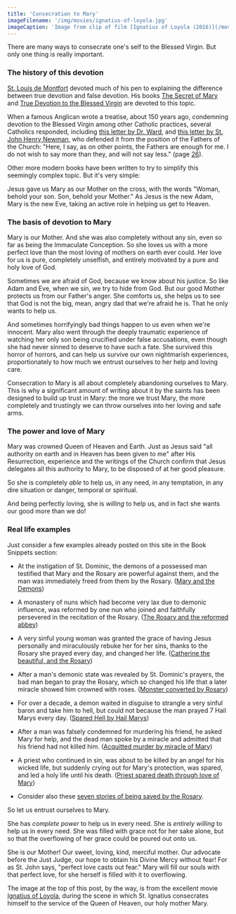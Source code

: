 ```yaml
---
title: 'Consecration to Mary'
imageFilename: '/img/movies/ignatius-of-loyola.jpg'
imageCaption: 'Image from clip of film [Ignatius of Loyola (2016)](/movies/ignatius-of-loyola.html).'
---
```


There are many ways to consecrate one's self to the Blessed Virgin. But only one thing is really important.

### The history of this devotion

[St. Louis de Montfort](/st-louis-de-montfort.html) devoted much of his pen to explaining the difference between true devotion and false devotion. His books [The Secret of Mary](/books/the-secret-of-mary.html) and [True Devotion to the Blessed Virgin](/books/true-devotion-to-mary.html) are devoted to this topic.

When a famous Anglican wrote a treatise, about 150 years ago, condemning devotion to the Blessed Virgin among other Catholic practices, several Catholics responded, including [this letter by Dr. Ward](/books/defense-of-true-devotion-to-mary.html), and [this letter by St. John Henry Newman](/books/st-john-henry-newman-reply-to-eirenicon.html), who defended it from the position of the Fathers of the Church: "Here, I say, as on other points, the Fathers are enough for me. I do not wish to say more than they, and will not say less." (page [26](https://archive.org/details/a600343600newmuoft/page/n31?view=theater)).

Other more modern books have been written to try to simplify this seemingly complex topic. But it's very simple:

Jesus gave us Mary as our Mother on the cross, with the words "Woman, behold your son. Son, behold your Mother." As Jesus is the new Adam, Mary is the new Eve, taking an active role in helping us get to Heaven.

### The basis of devotion to Mary

Mary is our Mother. And she was also completely without any sin, even so far as being the Immaculate Conception. So she loves us with a more perfect love than the most loving of mothers on earth ever could. Her love for us is pure, completely unselfish, and entirely motivated by a pure and holy love of God.

Sometimes we are afraid of God, because we know about his justice. So like Adam and Eve, when we sin, we try to hide from God. But our good Mother protects us from our Father's anger. She comforts us, she helps us to see that God is not the big, mean, angry dad that we're afraid he is. That he only wants to help us.

And sometimes horrifyingly bad things happen to us even when we're innocent. Mary also went through the deeply traumatic experience of watching her only son being crucified under false accusations, even though she had never sinned to deserve to have such a fate. She survived this horror of horrors, and can help us survive our own nightmarish experiences, proportionately to how much we entrust ourselves to her help and loving care.

Consecration to Mary is all about completely abandoning ourselves to Mary. This is why a significant amount of writing about it by the saints has been designed to build up trust in Mary: the more we trust Mary, the more completely and trustingly we can throw ourselves into her loving and safe arms.

### The power and love of Mary

Mary was crowned Queen of Heaven and Earth. Just as Jesus said "all authority on earth and in Heaven has been given to me" after His Resurrection, experience and the writings of the Church confirm that Jesus delegates all this authority to Mary, to be disposed of at her good pleasure.

So she is completely *able* to help us, in any need, in any temptation, in any dire situation or danger, temporal or spiritual.

And being perfectly loving, she is *willing* to help us, and in fact she wants our good more than we do!

### Real life examples

Just consider a few examples already posted on this site in the Book Snippets section:

* At the instigation of St. Dominic, the demons of a possessed man testified that Mary and the Rosary are powerful against them, and the man was immediately freed from them by the Rosary. ([Mary and the Demons](/book-snippets/2021-05-12-mary-demons.html))

* A monastery of nuns which had become very lax due to demonic influence, was reformed by one nun who joined and faithfully persevered in the recitation of the Rosary. ([The Rosary and the reformed abbey](/book-snippets/2021-05-13-rosary-reformed-abbey.html))

* A very sinful young woman was granted the grace of having Jesus personally and miraculously rebuke her for her sins, thanks to the Rosary she prayed every day, and changed her life. ([Catherine the beautiful, and the Rosary](/book-snippets/2021-05-21-catherine-the-beautiful-and-the-rosary.html))

* After a man's demonic state was revealed by St. Dominic's prayers, the bad man began to pray the Rosary, which so changed his life that a later miracle showed him crowned with roses. ([Monster converted by Rosary](/book-snippets/2021-05-22-monster-converted-by-rosary.html))

* For over a decade, a demon waited in disguise to strangle a very sinful baron and take him to hell, but could not because the man prayed 7 Hail Marys every day. ([Spared Hell by Hail Marys](/book-snippets/2021-05-24-spared-hell-by-hail-marys.html))

* After a man was falsely condemned for murdering his friend, he asked Mary for help, and the dead man spoke by a miracle and admitted that his friend had not killed him. ([Acquitted murder by miracle of Mary](/book-snippets/2021-06-04-acquitted-murder-by-miracle-of-mary.html))

* A priest who continued in sin, was about to be killed by an angel for his wicked life, but suddenly crying out for Mary's protection, was spared, and led a holy life until his death. ([Priest spared death through love of Mary](/book-snippets/2021-06-10-priest-spared-death-through-love-of-mary.html))

* Consider also these [seven stories of being saved by the Rosary](/book-snippets/2021-06-11-seven-stories-of-being-saved-by-the-rosary.html).

So let us entrust ourselves to Mary.

She has *complete power* to help us in every need. She is *entirely willing* to help us in every need. She was filled with grace not for her sake alone, but so that the overflowing of her grace could be poured out onto us.

She is our Mother! Our sweet, loving, kind, merciful mother. Our advocate before the Just Judge, our hope to obtain his Divine Mercy without fear! For as St. John says, "perfect love casts out fear." Mary will fill our souls with that perfect love, for she herself is filled with it to overflowing.

The image at the top of this post, by the way, is from the excellent movie [Ignatius of Loyola](/movies/ignatius-of-loyola.html), during the scene in which St. Ignatius consecrates himself to the service of the Queen of Heaven, our holy mother Mary.